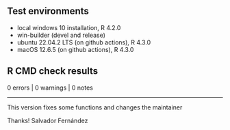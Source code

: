 ## Test environments

* local windows 10 installation, R 4.2.0
* win-builder (devel and release)
* ubuntu 22.04.2 LTS (on github actions), R 4.3.0
* macOS 12.6.5 (on github actions), R 4.3.0


## R CMD check results

0 errors | 0 warnings | 0 notes

---

This version fixes some functions and changes the maintainer

Thanks!
Salvador Fernández